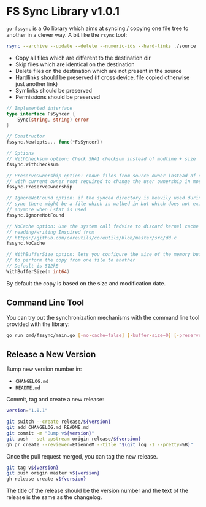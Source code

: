 # FS Sync Library v1.0.1

`go-fssync` is a Go library which aims at syncing / copying one file tree to another in a clever way. A bit like the `rsync` tool:

```sh
rsync --archive --update --delete --numeric-ids --hard-links ./source ./destination
```

* Copy all files which are different to the destination dir
* Skip files which are identical on the destination
* Delete files on the destination which are not present in the source
* Hardlinks should be preserved (if cross device, file copied otherwise just another link)
* Symlinks should be preserved
* Permissions should be preserved

```go
// Implemented interface
type interface FsSyncer {
	Sync(string, string) error
}

// Constructor
fssync.New(opts... func(*FsSyncer))

// Options
// WithChecksum option: Check SHA1 checksum instead of modtime + size
fssync.WithChecksum

// PreserveOwnership option: chown files from source owner instead of copying
// with current owner root required to change the user ownership in most cases
fssync.PreserveOwnership

// IgnoreNotFound option: if the synced directory is heavily used during the
// sync there might be a file which is walked in but which does not exist
// anymore when Lstat is used
fssync.IgnoreNotFound

// NoCache option: Use the system call fadvise to discard kernel cache after
// reading/writing Inspired from
// https://github.com/coreutils/coreutils/blob/master/src/dd.c
fssync.NoCache

// WithBufferSize option: lets you configure the size of the memory buffer used
// to perform the copy from one file to another
// Default is 512kB
WithBufferSize(n int64)
```

By default the copy is based on the size and modification date.

## Command Line Tool

You can try out the synchronization mechanisms with the command line tool provided with the library:

```sh
go run cmd/fssync/main.go [-no-cache=false] [-buffer-size=0] [-preserve-ownership=false] [-checksum=false] ./src ./dst
```

## Release a New Version

Bump new version number in:

- `CHANGELOG.md`
- `README.md`

Commit, tag and create a new release:

```sh
version="1.0.1"

git switch --create release/${version}
git add CHANGELOG.md README.md
git commit -m "Bump v${version}"
git push --set-upstream origin release/${version}
gh pr create --reviewer=EtienneM --title "$(git log -1 --pretty=%B)"
```

Once the pull request merged, you can tag the new release.

```sh
git tag v${version}
git push origin master v${version}
gh release create v${version}
```

The title of the release should be the version number and the text of the
release is the same as the changelog.
